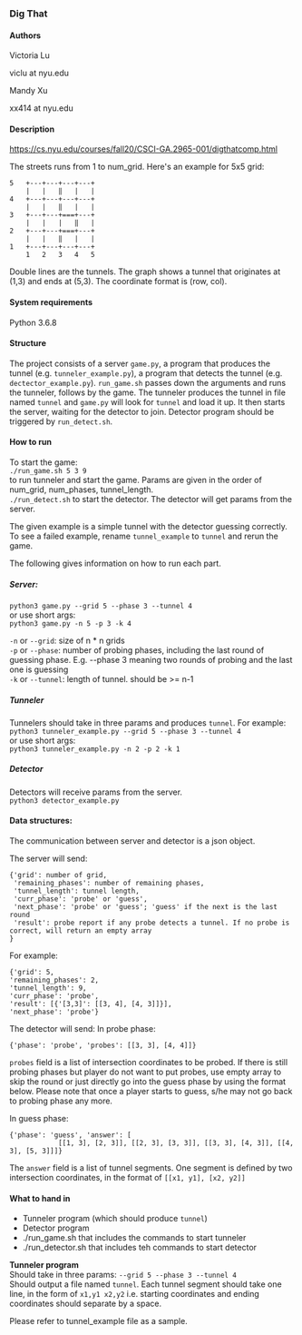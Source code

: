 ### Dig That

#### Authors

Victoria Lu

 viclu at nyu.edu

Mandy Xu

xx414 at nyu.edu

#### Description
https://cs.nyu.edu/courses/fall20/CSCI-GA.2965-001/digthatcomp.html

The streets runs from 1 to num_grid.
Here's an example for 5x5 grid:
```
5   +---+---+---+---+
    |   |   ‖   |   |
4   +---+---+---+---+
    |   |   ‖   |   |
3   +---+---+===+---+
    |   |   |   ‖   |
2   +---+---+===+---+
    |   |   ‖   |   |
1   +---+---+---+---+
    1   2   3   4   5
```
Double lines are the tunnels. The graph shows a tunnel that originates at (1,3) and ends at (5,3). The coordinate format is (row, col).

#### System requirements

Python 3.6.8

#### Structure
The project consists of a server `game.py`, a program that produces the tunnel (e.g. `tunneler_example.py`), a program that detects the tunnel (e.g. `dectector_example.py`). `run_game.sh` passes down the arguments and runs the tunneler, follows by the game. The tunneler produces the tunnel in file named `tunnel` and `game.py` will look for `tunnel` and load it up. It then starts the server, waiting for the detector to join. Detector program should be triggered by `run_detect.sh`.


#### How to run
To start the game: \
`./run_game.sh 5 3 9` \
 to run tunneler and start the game. Params are given in the order of num_grid, num_phases, tunnel_length. \
`./run_detect.sh` to start the detector. The detector will get params from the server.

The given example is a simple tunnel with the detector guessing correctly. To see a failed example, rename `tunnel_example` to `tunnel` and rerun the game.

The following gives information on how to run each part.

##### Server:
`python3 game.py --grid 5 --phase 3 --tunnel 4` \
or use short args: \
`python3 game.py -n 5 -p 3 -k 4`

`-n` or `--grid`: size of n \* n grids \
`-p` or `--phase`: number of probing phases, including the last round of guessing phase. E.g. --phase 3 meaning two rounds of probing and the last one is guessing \
`-k` or `--tunnel`: length of tunnel. should be >= n-1

##### Tunneler
Tunnelers should take in three params and produces `tunnel`. For example: \
`python3 tunneler_example.py --grid 5 --phase 3 --tunnel 4` \
or use short args: \
`python3 tunneler_example.py -n 2 -p 2 -k 1`

##### Detector
Detectors will receive params from the server. \
`python3 detector_example.py`

#### Data structures:
The communication between server and detector is a json object.

The server will send:
```
{'grid': number of grid,
 'remaining_phases': number of remaining phases,
 'tunnel_length': tunnel length,
 'curr_phase': 'probe' or 'guess',
 'next_phase': 'probe' or 'guess'; 'guess' if the next is the last round
 'result': probe report if any probe detects a tunnel. If no probe is correct, will return an empty array
}
```
For example:
```
{'grid': 5,
'remaining_phases': 2,
'tunnel_length': 9,
'curr_phase': 'probe',
'result': [{'[3,3]': [[3, 4], [4, 3]]}],
'next_phase': 'probe'}
```


The detector will send:
In probe phase:
```
{'phase': 'probe', 'probes': [[3, 3], [4, 4]]}
```
`probes` field is a list of intersection coordinates to be probed. If there is still probing phases but player do not want to put probes, use empty array to skip the round or just directly go into the guess phase by using the format below. Please note that once a player starts to guess, s/he may not go back to probing phase any more.

In guess phase:
```
{'phase': 'guess', 'answer': [
            [[1, 3], [2, 3]], [[2, 3], [3, 3]], [[3, 3], [4, 3]], [[4, 3], [5, 3]]]}
```
The `answer` field is a list of tunnel segments. One segment is defined by two intersection coordinates, in the format of `[[x1, y1], [x2, y2]]`
#### What to hand in
* Tunneler program (which should produce `tunnel`)
* Detector program
* ./run_game.sh that includes the commands to start tunneler
* ./run_detector.sh that includes teh commands to start detector

**Tunneler program** \
Should take in three params: `--grid 5 --phase 3 --tunnel 4` \
Should output a file named `tunnel`. Each tunnel segment should take one line, in the form of `x1,y1 x2,y2` i.e. starting coordinates and ending coordinates should separate by a space.

Please refer to tunnel_example file as a sample.


